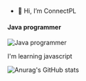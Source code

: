 - 👋 Hi, I’m ConnectPL

#### Java programmer
![Java programmer](https://i.imgur.com/RDqtfKn.png)

I'm learning javascript



![Anurag's GitHub stats](https://github-readme-stats.vercel.app/api?username=ConnectPL&show_icons=true&theme=merko)

